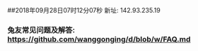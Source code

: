 ##2018年09月28日07时12分07秒 新址: 142.93.235.19
### 兔友常见问题及解答: https://github.com/wanggonging/d/blob/w/FAQ.md
